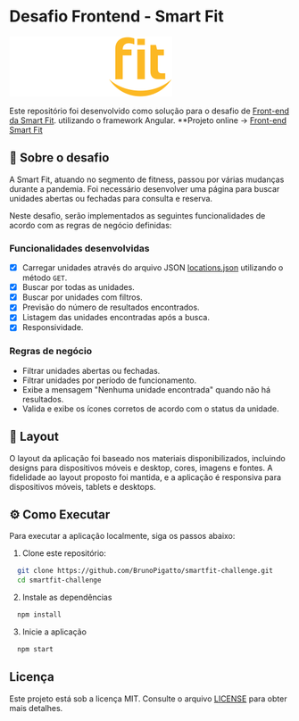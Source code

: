 # Desafio Frontend - Smart Fit

![Smart Fit](./src/assets/images/svg/logo.svg)

Este repositório foi desenvolvido como solução para o desafio de [Front-end da Smart Fit](https://github.com/bioritmo/front-end-code-challenge-smartsite/tree/master).
utilizando o framework Angular.
**Projeto online -> [Front-end Smart Fit](https://smartfit-challenge-brunopigatto.vercel.app/)

## 📖 Sobre o desafio

A Smart Fit, atuando no segmento de fitness, passou por várias mudanças durante a pandemia. Foi necessário desenvolver uma página para buscar unidades abertas ou fechadas para consulta e reserva.

Neste desafio, serão implementados as seguintes funcionalidades de acordo com as regras de negócio definidas:

### Funcionalidades desenvolvidas

- [x] Carregar unidades através do arquivo JSON [locations.json](https://test-frontend-developer.s3.amazonaws.com/data/locations.json) utilizando o método `GET`.
- [x] Buscar por todas as unidades.
- [x] Buscar por unidades com filtros.
- [x] Previsão do número de resultados encontrados.
- [x] Listagem das unidades encontradas após a busca.
- [x] Responsividade.

### Regras de negócio

- Filtrar unidades abertas ou fechadas.
- Filtrar unidades por período de funcionamento.
- Exibe a mensagem "Nenhuma unidade encontrada" quando não há resultados.
- Valida e exibe os ícones corretos de acordo com o status da unidade.

## 🎨 Layout

O layout da aplicação foi baseado nos materiais disponibilizados, incluindo designs para dispositivos móveis e desktop, cores, imagens e fontes. A fidelidade ao layout proposto foi mantida, e a aplicação é responsiva para dispositivos móveis, tablets e desktops.

## ⚙️ Como Executar

Para executar a aplicação localmente, siga os passos abaixo:

1. Clone este repositório:

```bash
  git clone https://github.com/BrunoPigatto/smartfit-challenge.git
  cd smartfit-challenge

```

2. Instale as dependências

```bash
  npm install
```

3. Inicie a aplicação

```bash
  npm start
```

## Licença

Este projeto está sob a licença MIT. Consulte o arquivo [LICENSE](./LICENSE) para obter mais detalhes.
